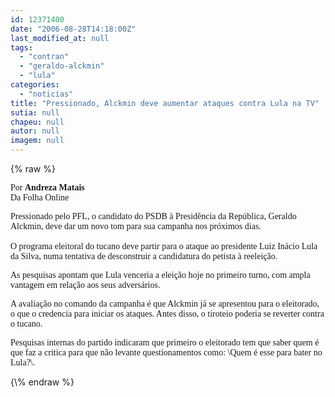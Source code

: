 ```yaml
---
id: 12371400
date: "2006-08-28T14:18:00Z"
last_modified_at: null
tags:
  - "contran"
  - "geraldo-alckmin"
  - "lula"
categories:
  - "noticias"
title: "Pressionado, Alckmin deve aumentar ataques contra Lula na TV"
sutia: null
chapeu: null
autor: null
imagem: null
---
```

{\% raw %}
<p><P><FONT face=Verdana>Por <STRONG>Andreza Matais</STRONG><BR>Da Folha Online </FONT></P></p>
<p><P><FONT face=Verdana>Pressionado pelo PFL, o candidato do PSDB à Presidência da República, Geraldo Alckmin, deve dar um novo tom para sua campanha nos próximos dias. <BR><BR>O programa eleitoral do tucano deve partir para o ataque ao presidente Luiz Inácio Lula da Silva, numa tentativa de desconstruir a candidatura do petista à reeleição. </FONT></P></p>
<p><P><FONT face=Verdana>As pesquisas apontam que Lula venceria a eleição hoje no primeiro turno, com ampla vantagem em relação aos seus adversários. </FONT></P></p>
<p><P><FONT face=Verdana>A avaliação no comando da campanha é que Alckmin já se apresentou para o eleitorado, o que o credencia para iniciar os ataques. Antes disso, o tiroteio poderia se reverter contra o tucano. </FONT></P></p>
<p><P><FONT face=Verdana>Pesquisas internas do partido indicaram que primeiro o eleitorado tem que saber quem é que faz a critica para que não levante questionamentos como: \Quem é esse para bater no Lula?\.</FONT></P> </p>
{\% endraw %}
